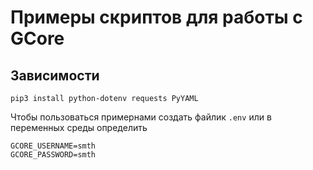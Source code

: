 # Примеры скриптов для работы с GCore

## Зависимости

```
pip3 install python-dotenv requests PyYAML
```

Чтобы пользоваться примернами создать файлик `.env` или в переменных среды определить
```
GCORE_USERNAME=smth
GCORE_PASSWORD=smth
```
